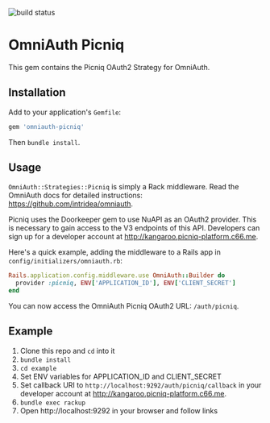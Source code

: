 
![build status](https://codeship.com/projects/90ad4cf0-c028-0132-c8c4-12477713df02/status?branch=master)

# OmniAuth Picniq

This gem contains the Picniq OAuth2 Strategy for OmniAuth.

## Installation

Add to your application's `Gemfile`:

```ruby
gem 'omniauth-picniq'
```

Then `bundle install`.

## Usage

`OmniAuth::Strategies::Picniq` is simply a Rack middleware. Read the OmniAuth docs for detailed instructions: https://github.com/intridea/omniauth.

Picniq uses the Doorkeeper gem to use NuAPI as an OAuth2 provider. This is necessary to gain access to the V3 endpoints of this API.  Developers can sign up for a developer account at http://kangaroo.picniq-platform.c66.me.

Here's a quick example, adding the middleware to a Rails app in `config/initializers/omniauth.rb`:

```ruby
Rails.application.config.middleware.use OmniAuth::Builder do
  provider :picniq, ENV['APPLICATION_ID'], ENV['CLIENT_SECRET']
end
```

You can now access the OmniAuth Picniq OAuth2 URL: `/auth/picniq`.

## Example

1. Clone this repo and `cd` into it
2. `bundle install`
3. `cd example`
4. Set ENV variables for APPLICATION_ID and CLIENT_SECRET
5. Set callback URI to `http://localhost:9292/auth/picniq/callback` in your developer account at http://kangaroo.picniq-platform.c66.me.
6. `bundle exec rackup`
7. Open http://localhost:9292 in your browser and follow links
